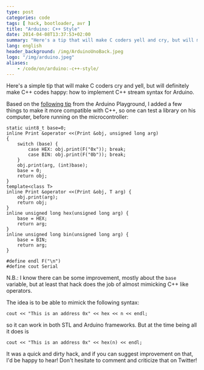 ```yaml
---
type: post
categories: code
tags: [ hack, bootloader, avr ]
title: "Arduino: C++ Style"
date: 2014-04-08T13:37:53+02:00
summary: "Here's a tip that will make C coders yell and cry, but will make C++ coders happy: how to implement C++ stream syntax for Arduino."
lang: english
header_background: /img/ArduinoUnoBack.jpeg
logo: "/img/arduino.jpeg"
aliases:
    - /code/on/arduino:-c++-style/
---
```


Here's a simple tip that will make C coders cry and yell, but will definitely make C++ codes happy: how
to implement C++ stream syntax for Arduino.

Based on the [following tip](http://playground.arduino.cc/Main/StreamingOutput) from the Arduino Playground,
I added a few things to make it more compatible with C++, so one can test a library on his computer, before
running on the microcontroller:

    static uint8_t base=0;
    inline Print &operator <<(Print &obj, unsigned long arg)
    {  
        switch (base) {
            case HEX: obj.print(F("0x")); break;
            case BIN: obj.print(F("0b")); break;
        }
        obj.print(arg, (int)base);
        base = 0;
        return obj; 
    }
    template<class T>
    inline Print &operator <<(Print &obj, T arg) {  
        obj.print(arg); 
        return obj; 
    }
    inline unsigned long hex(unsigned long arg) {  
        base = HEX;
        return arg; 
    }
    inline unsigned long bin(unsigned long arg) {  
        base = BIN;
        return arg; 
    }

    #define endl F("\n")
    #define cout Serial

N.B.: I know there can be some improvement, mostly about the `base` variable, but at least
that hack does the job of almost mimicking C++ like operators.

The idea is to be able to mimick the following syntax:

    cout << "This is an address 0x" << hex << n << endl;

so it can work in both STL and Arduino frameworks. But at the time being all it does is

    cout << "This is an address 0x" << hex(n) << endl;

It was a quick and dirty hack, and if you can suggest improvement on that, I'd be happy to
hear! Don't hesitate to comment and criticize that on Twitter!

